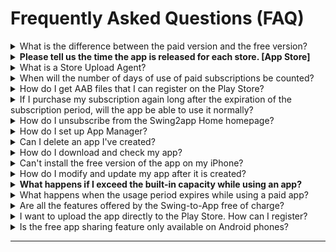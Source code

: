 # Frequently Asked Questions (FAQ)

<details>

<summary>What is the difference between the paid version and the free version?</summary>

**The first difference between a paid version and a free version is being able to launch (commercialized) in the Store and not being able to do it.**

\-Free is only available as an Android phone installation file, and paid can be commercialized and released on Play Store, App Store, etc.

\-The paid version can be distributed to stores such as the Play Store, the App Store, etc., so you can release apps that you have created in the Store.

**Secondly, there is a difference in capacity.**

The Free version comes with a basic 100MB, while the paid version offers 2GB to 50 GB. (Depending on the product, the amount of the paid version app varies)

**The third difference is, that number of app productions is different.**

Paid users can create up to 10 apps per account, and free users can create up to 3 apps per account.

In addition, there are differences in the number of bulletin board productions, the establishment of group chat rooms, and the limit of the number of users.&#x20;

Most features are also available in the free version, so try it out for free and switch to paid if necessary.

**☞ **<mark style="color:blue;">**How to use the Swing2App service?**</mark>

</details>

<details>

<summary><strong>Please tell us the time the app is released for each store. [App Store]</strong></summary>

**\[App Store]**

App Store review period 7 days

If there are no issues with the review, the release will be released within 7 days, but the release date may be even later because the review is often rejected.

Therefore, please allow plenty of time to apply, and be sure to check the feedback on the reasons for the rejection of the app.

**\[PlayStore]**

Play Store review period takes 7 days

If there are no issues with the review, the release will be immediately after the above review period, but the PlayStore may also be delayed in the release date if the review is declined.

Please allow some time to apply.

</details>

<details>

<summary>What is a Store Upload Agent?</summary>

A paid version of the app (an app that has paid for a paid app subscription) will be available for commercialization by launching in stores such as the Play Store and the App Store.

At this time, those who have difficulty launching directly to the store can apply for an upload agency by swing.

On behalf of Swing-to-App, we'll put your app on the Store.

**In other words, putting an app created by a user on the Store instead is called an upload agency.**

Therefore, **if you request an upload agency, you can apply by purchasing \[App Store Upload Ticket 20,000 KRW], \[Play Store Upload Ticket 10,000 KRW] on the Swing Payment – Swing Pass, Ticket Purchase page.**

After purchasing, you will need to apply for an upload to complete the application. Go to the Version Control →App Creation History menu**,** and **select the \[Request to upload to Play Store] or \[Request for App Store Upload] button in the Market Registration box.**

\*The Play Store allows individual uploads, so if you can upload them yourself, you don't need to buy an upload ticket.

\*The App Store cannot be uploaded directly by the user and can only be released by the upload agency.

</details>

<details>

<summary>When will the number of days of use of paid subscriptions be counted?</summary>

Paid subscriptions are counted for days from the date the pass is paid.

For example, if you paid on March 4th, the period of use starts on the 4th.

**If you need to put your app on the stove, please purchase a paid pass and upload ticket after the app is finished creating.**

</details>

<details>

<summary>How do I get AAB files that I can register on the Play Store?</summary>

AAB files are not available in the free version of the app, but only in the paid version of the app where you have purchased a subscription to the paid app.

(Free version app users can only provide APK file)

Please update the app once more after purchasing the paid app subscription provided by the Swing To App. \*Select \[Update App button] in App Creation

When the authoring is complete, a button will be created on the app production history page → the version control → app operation.

</details>

<details>

<summary>If I purchase my subscription again long after the expiration of the subscription period, will the app be able to use it normally?</summary>

If I purchase my subscription again long after the expiration of the subscription period, will the app be able to use it normally?

Yes, the expiration of the subscription period does not delete the app, so you can purchase it later.

The app will switch to the free version.

<mark style="color:red;">\*Users who download the app from the App Store or Play Store when switching to the free version will not be able to use the app.</mark>

So if you buy your pass again later, the app will be automatically restored and you can use it normally.

Apps from users who downloaded apps from the Store will also be restored to normal.

However, after the launch of the app such as the app store, play store, etc., we will check whether it is being used well.

At this time, <mark style="color:red;">if the app is discontinued, it will be removed from the store because it is not a normal app, so when the period of use ends, it is recommended that you repurchase the subscription and extend the use as soon as possible.</mark>

When an app is deleted from the Store, it can sometimes be difficult to restore the app again, and all existing users will be lost.

</details>

<details>

<summary>How do I unsubscribe from the Swing2app Home homepage?</summary>

To cancel your membership, you can select your profile in the upper right corner of the Swing2app homepage app operation page → edit your internal information → select [Withdrawal from membership](https://www.swing2app.com/view/user\_secession).

![](../.gitbook/assets/회원탈퇴.png)



The ID you withdrew cannot be recovered, and you cannot rejoin with the same ID in the future.

When you unsubscribe, all apps and content you created will be deleted, so please choose carefully.

</details>

<details>

<summary>How do I set up App Manager?</summary>

Even if you're the creator of the app, **you will need to change the rating as an administrator before you can use the app as an administrator.**

**\[How to set up the app manager]**

1.Please register in the app first.

2.On the swing homepage, go to the → app operation page →Push & Member → Member Inquiry Page.

3.On the member inquiry page, select the member you want to change to an administrator, and then select the → 'Administrator' from the 'User' of the current group information → and select the \[Change Group] button.

When you have finished making the change, you are done changing the administrator level. \~!!&#x20;

</details>

<details>

<summary>Can I delete an app I've created?</summary>

Can I delete an app I've created?

Yes, you can delete the apps you created yourself. To uninstall an app, <mark style="color:blue;">**go to the \[Manage Retained Apps] page → the menu → the App Operation page and there is a \[App Uninstall] button.**</mark>

You can select the button to delete the app.

<mark style="color:red;">**\[Precautions]**</mark>

\* You can delete it when you have more than 2 apps.

\*Deleted apps will not be restored, so please think carefully about it.

\*Please note that paid users do not want the app to be uninstalled until the end of the paid period.

</details>

<details>

<summary>How do I download and check my app?</summary>

\*There are 2 ways to download and check the created app on your phone.

\*Android phones can be checked by installing the app on the phone, and it is available as a preview on the iPhone.

**1) Check the app preview**

****![](../.gitbook/assets/앱미리보기자름900\_en.png)****

Please download the \[Swing to App] official app from the App Store and Play Store.

After launching the app, select the \[App Preview] menu at the top of the → category → in the administrator login window, log in with the account you have subscribed to for the Swing2App.

In the app preview, you can see a list of apps created by the swing-to-app app.

**-iPhone: You can check it by pressing the preview button**

**- Android: Preview or check app download**

\*Please note that the iPhone will only be previewed and not downloaded.

(Apps created with Push and WebView cannot be viewed on iPhone)



**2) Install Android phone APK file \*Only available on Android phones**

When you make a request to create an app, an APK file will be sent to the user by e-mail.

You can download the APK file to your phone and install the app. You can also download APK files from swing <mark style="color:blue;">app operation page → version control →app production history</mark>

</details>

<details>

<summary>Can't install the free version of the app on my iPhone?</summary>

Yes, iPhones are not allowed to install and download the free version of the app.

The free version of the app created by Swing To App can only be downloaded and installed on Android phones.

**The iPhone is only required to use apps downloaded from the official AppStore due to the policy.**

**Instead, iPhone users can check out the app in a preview.**

If you use \[App Preview] in the official Swing-to-App app, you can check the apps created on the iPhone by 'Preview'.

**\[How to use the swing preview]**

1\)Please download the official \[Swing to App] app from the App Store.

2\)After launching the app, select the \[App Preview] menu at the top of the → category → In the administrator login window, please log in with the account you have subscribed to the Swing-to-App account.

3\)In the app preview, you can see the list of apps created by the swing-to-app app.

\*Prototype- Apps built with Push, WebView cannot be viewed with the swing preview.

</details>

<details>

<summary>How do I modify and update my app after it is created?</summary>

The Swing-to-App has no app modification and update restrictions and is freely available by modifying its content.

Since there is no separate task page for modifying (updating) the content of the app, please go to the \[App Creation Page] and proceed with the same when you make the modification.

You can overwrite existing apps and keep updating.

After saving, press the **\[Update App]** button to update it back to the new version and recreate it.

</details>

<details>

<summary><strong>What happens if I exceed the built-in capacity while using an app?</strong></summary>

**If you exceed your capacity, your app will be suspended after 3 days of capacity overage.**

**\*If the capacity is exceeded, we will notify you by e-mail or text. (Text messages are sent only when the number is registered)**

Suspension of an app due to an overcapacity is the same as the expiration of the subscription period.

The app won't be deleted, but when you launch it, you'll get a message that says "Your subscription has expired" and the app will automatically freeze.

Users who have previously downloaded the app from the market will also be restricted from using the app when the message appears.

**\*For paid users, please note that if the capacity is exceeded, the app will be suspended even if the paid app period remains.**

Therefore, before the capacity is exceeded, please purchase and apply the amount of capacity you are lacking by purchasing a separate capacity add-on product.&#x20;

**☞** [<mark style="color:blue;">**\[Go to Swing Payment Page\]**</mark>](https://www.swing2app.com/view/shop\_list)<mark style="color:blue;">****</mark>

You can also free up capacity by deleting unnecessary posts from the App Operations page → Service Management → Resource Management page.&#x20;

**☞**[ ** **<mark style="color:blue;">**\[Go to see how to use resource management\]**</mark>](../manual/appmanage/service/capacity-management.md)<mark style="color:blue;">****</mark>

</details>

<details>

<summary>What happens when the usage period expires while using a paid app?</summary>

**If you do not pay for the subscription again after the expiration of the paid app usage period, the use of the app will be suspended.**

Apps released to the Store won't be deleted or lost, **but when you launch the app early, you'll get a "Your subscription has expired" message and the app won't run.**

**Users who have previously downloaded the app from Stowe will also be restricted from using the app when the message appears.**

If you pay for your subscription again, you will not receive the message, and you will be able to use the app again normally.

**\[Expired Use Message Window]**

****![](../.gitbook/assets/EN\_이용기간만료.png)****

If you want to use the app for free again, please delete the app that was previously installed on your phone and re-create the app in a new version after the end of the period.

After the end of the paid trial period, the version is a free version, so you can use it as a free app.

However, since it is a conversion to a free app, it is not possible to distribute it in the Store.

</details>

<details>

<summary>Are all the features offered by the Swing-to-App free of charge?</summary>

**Yes, you can use them all for free.**

SwingTwo is free to create and operate apps.

Therefore, users can use all the functions for free without any restrictions.

</details>

<details>

<summary>I want to upload the app directly to the Play Store. How can I register?</summary>

After the app is finished creating, you can register and upload the AAB file after purchasing the paid app subscription.

How to register (launch) a PlayStore app is provided in the manual. (We will not provide you with any consultation related to the registration of the Play Store app)

Please proceed by looking at the manual.&#x20;

**☞** [<mark style="color:blue;">**\[How to launch the Play Store app\]**</mark>](../store/playstore/update-playstore.md)<mark style="color:blue;">****</mark>

</details>

<details>

<summary>Is the free app sharing feature only available on Android phones?</summary>

The ability to share (app sharing, bulletin boards, post sharing, etc.) in the four free version apps is only available on Android phones.

It can only be shared with Android Android ↔ phones.

Since the iPhone does not install the free version of the app, you will not be able to use the sharing function. Available after launch on the App Store.

</details>

***

